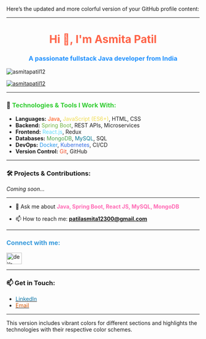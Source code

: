 Here’s the updated and more colorful version of your GitHub profile content:

---

<h1 align="center" style="color:#ff6347;">Hi 👋, I'm Asmita Patil</h1>
<h3 align="center" style="color:#1e90ff;">A passionate fullstack Java developer from India</h3>

<p align="left"> 
  <img src="https://komarev.com/ghpvc/?username=asmitapatil12&label=Profile%20views&color=f39c12&style=flat" alt="asmitapatil12" />
</p>

<p align="left">
  <a href="https://github.com/ryo-ma/github-profile-trophy">
    <img src="https://github-profile-trophy.vercel.app/?username=asmitapatil12&theme=onedark&no-frame=true&margin-w=15" alt="asmitapatil12" />
  </a> 
</p>

---

### 🔧 <span style="color:#32cd32;">Technologies & Tools I Work With:</span>

- **Languages:** <span style="color:#ff4500;">Java</span>, <span style="color:#f0db4f;">JavaScript (ES6+)</span>, HTML, CSS
- **Backend:** <span style="color:#6db33f;">Spring Boot</span>, REST APIs, Microservices
- **Frontend:** <span style="color:#61dafb;">React.js</span>, Redux
- **Databases:** <span style="color:#47a248;">MongoDB</span>, <span style="color:#00758f;">MySQL</span>, SQL
- **DevOps:** <span style="color:#2496ed;">Docker</span>, <span style="color:#326ce5;">Kubernetes</span>, CI/CD
- **Version Control:** <span style="color:#f34f29;">Git</span>, <span style="color:#181717;">GitHub</span>

---

### 🛠 Projects & Contributions:

_Coming soon..._

---

- 💬 Ask me about <span style="color:#ff69b4;">**Java, Spring Boot, React JS, MySQL, MongoDB**</span>

- 📫 How to reach me: **<span style="color:#d35400;">patilasmita12300@gmail.com</span>**

---

<h3 align="left" style="color:#3498db;">Connect with me:</h3>
<p align="left">
<a href="https://linkedin.com/in/dev-asmita-patil/" target="blank">
  <img align="center" src="https://raw.githubusercontent.com/rahuldkjain/github-profile-readme-generator/master/src/images/icons/Social/linked-in-alt.svg" alt="dev-asmita-patil/" height="30" width="40" />
</a>
</p>

---

### 📫 Get in Touch:

- [<span style="color:#0e76a8;">LinkedIn</span>](https://linkedin.com/in/dev-asmita-patil/)
- [<span style="color:#d35400;">Email</span>](mailto:patilasmita12300@gmail.com)

---

This version includes vibrant colors for different sections and highlights the technologies with their respective color schemes.

